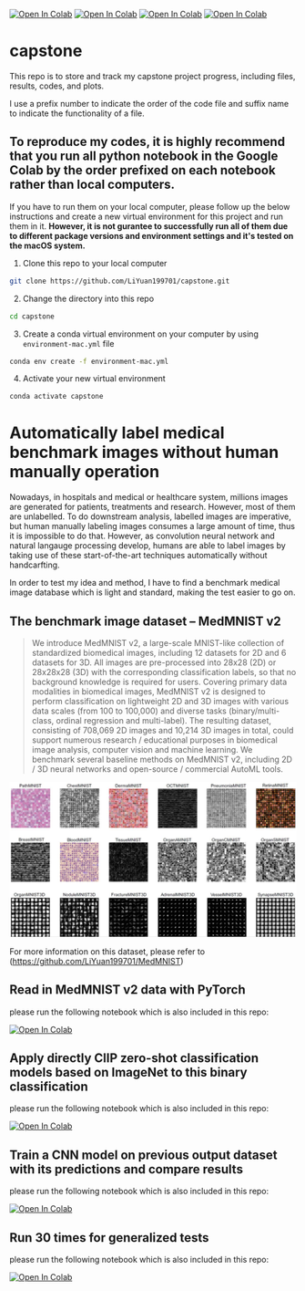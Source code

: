 [![Open In Colab](https://colab.research.google.com/assets/colab-badge.svg)](https://colab.research.google.com/drive/13ME07TJxTA6MJHqjSWGwlGN598lUMYFv)
[![Open In Colab](https://colab.research.google.com/assets/colab-badge.svg)](https://colab.research.google.com/drive/12wrkG2sgHtYkiBkqLktPYbKxKGf5USOy)
[![Open In Colab](https://colab.research.google.com/assets/colab-badge.svg)](https://colab.research.google.com/drive/17fD_l1iIU9-4LFRDcgk0iCRfV6EmucbX)
[![Open In Colab](https://colab.research.google.com/assets/colab-badge.svg)](https://colab.research.google.com/drive/15tqWswpoKcWnHs2nP0maGy7AuIPDhEj1)

# capstone
This repo is to store and track my capstone project progress, including files, results, codes, and plots.

I use a prefix number to indicate the order of the code file and suffix name to indicate the functionality of a file.

## To reproduce my codes, it is highly recommend that you run all python notebook in the Google Colab by the order prefixed on each notebook rather than local computers. 

If you have to run them on your local computer, please follow up the below instructions and create a new virtual environment for this project and run them in it. **However, it is not gurantee to successfully run all of them due to different package versions and environment settings and it's tested on the macOS system.**

1. Clone this repo to your local computer

```bash
git clone https://github.com/LiYuan199701/capstone.git
```

2. Change the directory into this repo

```bash
cd capstone
```

3. Create a conda virtual environment on your computer by using `environment-mac.yml` file

```bash
conda env create -f environment-mac.yml
```

4. Activate your new virtual environment

```bash
conda activate capstone
```

# Automatically label medical benchmark images without human manually operation

Nowadays, in hospitals and medical or healthcare system, millions images are generated for patients, treatments and research. However, most of them are unlabelled. To do downstream analysis, labelled images are imperative, but human manually labeling images consumes a large amount of time, thus it is impossible to do that. However, as convolution neural network and natural langauge processing develop, humans are able to label images by taking use of these start-of-the-art techniques automatically without handcarfting.

In order to test my idea and method, I have to find a benchmark medical image database which is light and standard, making the test easier to go on.

## The benchmark image dataset – MedMNIST v2

> We introduce MedMNIST v2, a large-scale MNIST-like collection of standardized biomedical images, including 12 datasets for 2D and 6 datasets for 3D. All images are pre-processed into 28x28 (2D) or 28x28x28 (3D) with the corresponding classification labels, so that no background knowledge is required for users. Covering primary data modalities in biomedical images, MedMNIST v2 is designed to perform classification on lightweight 2D and 3D images with various data scales (from 100 to 100,000) and diverse tasks (binary/multi-class, ordinal regression and multi-label). The resulting dataset, consisting of 708,069 2D images and 10,214 3D images in total, could support numerous research / educational purposes in biomedical image analysis, computer vision and machine learning. We benchmark several baseline methods on MedMNIST v2, including 2D / 3D neural networks and open-source / commercial AutoML tools.

![MedMNISTv2_overview](img/medmnistv2.jpg)

For more information on this dataset, please refer to (https://github.com/LiYuan199701/MedMNIST)

## Read in MedMNIST v2 data with PyTorch

please run the following notebook which is also included in this repo:

[![Open In Colab](https://colab.research.google.com/assets/colab-badge.svg)](https://colab.research.google.com/drive/13ME07TJxTA6MJHqjSWGwlGN598lUMYFv)

## Apply directly ClIP zero-shot classification models based on ImageNet to this binary classification

please run the following notebook which is also included in this repo:

[![Open In Colab](https://colab.research.google.com/assets/colab-badge.svg)](https://colab.research.google.com/drive/12wrkG2sgHtYkiBkqLktPYbKxKGf5USOy)

## Train a CNN model on previous output dataset with its predictions and compare results

please run the following notebook which is also included in this repo:

[![Open In Colab](https://colab.research.google.com/assets/colab-badge.svg)](https://colab.research.google.com/drive/17fD_l1iIU9-4LFRDcgk0iCRfV6EmucbX)

## Run 30 times for generalized tests

please run the following notebook which is also included in this repo:

[![Open In Colab](https://colab.research.google.com/assets/colab-badge.svg)](https://colab.research.google.com/drive/15tqWswpoKcWnHs2nP0maGy7AuIPDhEj1)
